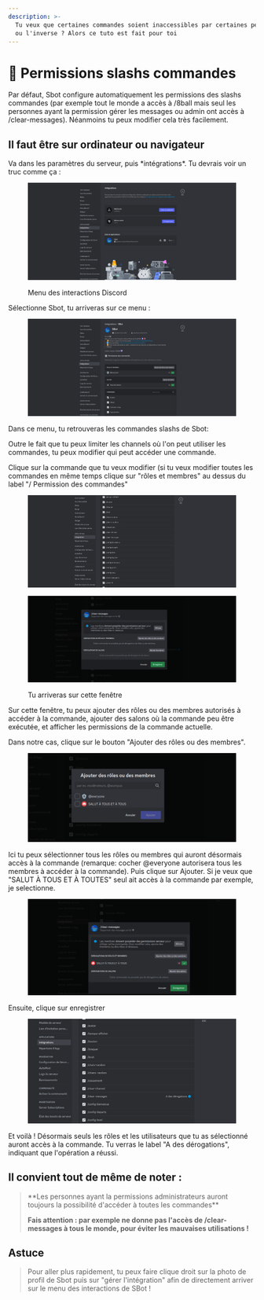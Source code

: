 ```yaml
---
description: >-
  Tu veux que certaines commandes soient inaccessibles par certaines personnes,
  ou l'inverse ? Alors ce tuto est fait pour toi
---
```


# 🔘 Permissions slashs commandes

Par défaut, Sbot configure automatiquement les permissions des slashs commandes (par exemple tout le monde a accès à /8ball mais seul les personnes ayant la permission gérer les messages ou admin ont accès à /clear-messages). Néanmoins tu peux modifier cela très facilement.

## Il  faut être sur ordinateur ou navigateur

Va dans les paramètres du serveur, puis \*intégrations\*. Tu devrais voir un truc comme ça :&#x20;

<figure><img src="../.gitbook/assets/interactions-permissions-1.png" alt="Menu des interactions Discord" width="563"><figcaption><p>Menu des interactions Discord</p></figcaption></figure>

Sélectionne Sbot, tu arriveras sur ce menu :&#x20;

<figure><img src="../.gitbook/assets/interactions-permissions-2.png" alt=""><figcaption></figcaption></figure>

Dans ce menu, tu retrouveras les commandes slashs de Sbot:

Outre le fait que tu peux limiter les channels où l'on peut utiliser les commandes, tu peux modifier qui peut accéder une commande.

Clique sur la commande que tu veux modifier (si tu veux modifier toutes les commandes en même temps clique sur "rôles et membres" au dessus du label "/ Permission des commandes"

<figure><img src="../.gitbook/assets/interactions-permissions-3.png" alt=""><figcaption></figcaption></figure>

<figure><img src="../.gitbook/assets/interactions-permissions-4.png" alt=""><figcaption><p>Tu arriveras sur cette fenêtre</p></figcaption></figure>

Sur cette fenêtre, tu peux ajouter des rôles ou des membres autorisés à accéder à la commande, ajouter des salons où la commande peu être exécutée, et afficher les permissions de la commande actuelle.

Dans notre cas, clique sur le bouton "Ajouter des rôles ou des membres".

<figure><img src="../.gitbook/assets/interactions-permissions-5.png" alt=""><figcaption></figcaption></figure>

Ici tu peux sélectionner tous les rôles ou membres qui auront désormais accès à la commande (remarque: cocher @everyone autorisera tous les membres à accéder à la commande). Puis clique sur Ajouter. Si je veux que "SALUT À TOUS ET À TOUTES" seul ait accès à la commande par exemple, je selectionne.

<figure><img src="../.gitbook/assets/interactions-permissions-6.png" alt=""><figcaption></figcaption></figure>

Ensuite, clique sur enregistrer

<figure><img src="../.gitbook/assets/interactions-permissions-7.png" alt=""><figcaption></figcaption></figure>

Et voilà ! Désormais seuls les rôles et les utilisateurs que tu as sélectionné auront accès à la commande. Tu verras le label "A des dérogations", indiquant que l'opération a réussi.

## Il convient tout de même de noter :&#x20;

> \*\*Les personnes ayant la permissions administrateurs auront toujours la possibilité d'accéder à toutes les commandes\*\*
>
> **Fais attention : par exemple ne donne pas l'accès de /clear-messages à tous le monde, pour éviter les mauvaises utilisations !**

## Astuce

> Pour aller plus rapidement, tu peux faire clique droit sur la photo de profil de Sbot puis sur "gérer l'intégration" afin de directement arriver sur le menu des interactions de SBot !
